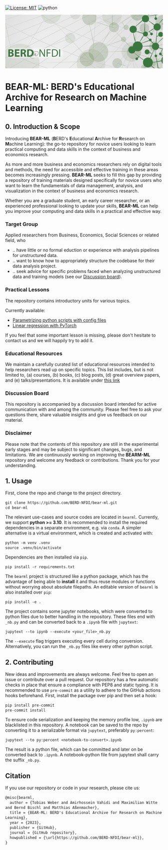  [![License: MIT](https://img.shields.io/badge/License-MIT-yellow.svg)](https://opensource.org/licenses/MIT)
 ![python](https://img.shields.io/badge/Python-3.10-brightgreen)

<p align="center">
<img src=assets/berd_logo.png  alt="berd logo"/>
</p>

# BEAR-ML: BERD's Educational Archive for Research on Machine Learning

## 0. Introduction & Scope

Introducing **BEAR-ML** (**B**ERD's **E**ducational **A**rchive for **R**esearch on
**M**achine Learning):
the go-to repository for novice users looking to learn
practical computing and data skills in the context of business and economics research.

As more and more business and economics researchers rely on digital tools and methods,
the need for accessible and effective training in these areas becomes increasingly
pressing. **BEAR-ML** seeks to fill this gap by providing a repository of training
materials designed specifically for novice users who want to learn the fundamentals of
data management, analysis, and visualization in the context of business and
economics research.

Whether you are a graduate student, an early career researcher, or an experienced
professional looking to update your skills, **BEAR-ML** can help you improve your
computing and data skills in a practical and effective way.

### Target Group

Applied researchers from Business, Economics, Social Sciences or related field, who
- .. have little or no formal eduction or experience with analysis pipelines for unstructured data.
- .. want to know how to appropriately structure the codebase for their data analysis project.
- .. seek advice for specific problems faced when analyzing unstructured data and training models (see our [Discussion board](./discussions)).

### Practical Lessons

The repository contains introductory units for various topics.

Currently available:

- [Parametrizing python scripts with config files](bearml/basics/configuration_tutorial_nb.ipynb)
- [Linear regression with PyTorch](bearml/basics/linear_regression_nb.ipynb)

If you feel that some important lesson is missing, please don't hesitate to contact us and we will happily try to add it.

### Educational Resources

We maintain a carefully curated list of educational resources intended to help researchers read up on specific topics.
This list includes, but is not limited to, (a) courses, (b) books, (c) blog posts, (d) great overview papers, and (e) talks/presentations.
It is available under [this link](https://docs.google.com/document/d/1EH3Yq8Oi5wRq96t8IRjyMSKqj2WmihMclZiTZr7BmhA/edit?usp=sharing)

### Discussion Board

This repository is accompanied by a discussion board intended for active communication with and among the community.
Please feel free to ask your questions there, share valuable insights and give us feedback on our material.

### Disclaimer

Please note that the contents of this repository are still in the experimental early
stages and may be subject to significant changes, bugs, and limitations.
We are continuously working on improving the **BEARM-ML** repository and welcome any
feedback or contributions. Thank you for your understanding.

## 1. Usage

First, clone the repo and change to the project directory.

```shell
git clone https://github.com/BERD-NFDI/bear-ml.git
cd bear-ml
```

The relevant use-cases and source codes are located in `bearml`.
Currently, we support **python >= 3.10**.
It is recommended to install the required dependencies in a separate environment, e.g.
via `conda`.
A simpler alternative is a virtual environment, which is created and activated with:

```shell
python -m venv .venv
source .venv/bin/activate
```

Dependencies are then installed via `pip`.

```shell
pip install -r requirements.txt
```

The `bearml` project is structured like a python package, which has the advantage of
being able to **install** it and thus reuse modules or functions without worrying about
absolute filepaths.
An editable version of `bearml` is also installed over `pip`:

```shell
pip install -e .
```

The project contains some jupyter notebooks, which were converted to python files
due to better handling in the repository.
These files end with `_nb.py` and can be converted back to a `.ipynb` file with
`jupytext`:

```shell
jupytext --to ipynb --execute <your_file>_nb.py
```

The `--execute` flag triggers executing every cell during conversion.
Alternatively, you can run the `_nb.py` files like every other python script.

## 2. Contributing

New ideas and improvements are always welcome. Feel free to open an issue or contribute
over a pull request.
Our repository has a few automatic checks in place that ensure a compliance with PEP8 and static
typing.
It is recommended to use `pre-commit` as a utility to adhere to the GitHub actions hooks
beforehand.
First, install the package over pip and then set a hook:
```shell
pip install pre-commit
pre-commit install
```

To ensure code serialization and keeping the memory profile low, `.ipynb` are blacklisted
in this repository.
A notebook can be saved to the repo by converting it to a serializable format via
`jupytext`, preferably `py:percent`:

```shell
jupytext --to py:percent <notebook-to-convert>.ipynb
```

The result is a python file, which can be committed and later on be converted back to `.ipynb`.
A notebook-python file from jupytext shall carry the suffix `_nb.py`.


## Citation

If you use our repository or code in your research, please cite us:

```
@misc{bearml,
  author = {Tobias Weber and Amirhossein Vahidi and Maximilian Witte and Bernd Bischl and Matthias Aßenmacher},
  title = {BEAR-ML: BERD's Educational Archive for Research on Machine Learning},
  year = {2023},
  publisher = {GitHub},
  journal = {GitHub repository},
  howpublished = {\url{https://github.com/BERD-NFDI/bear-ml}},
}
```
